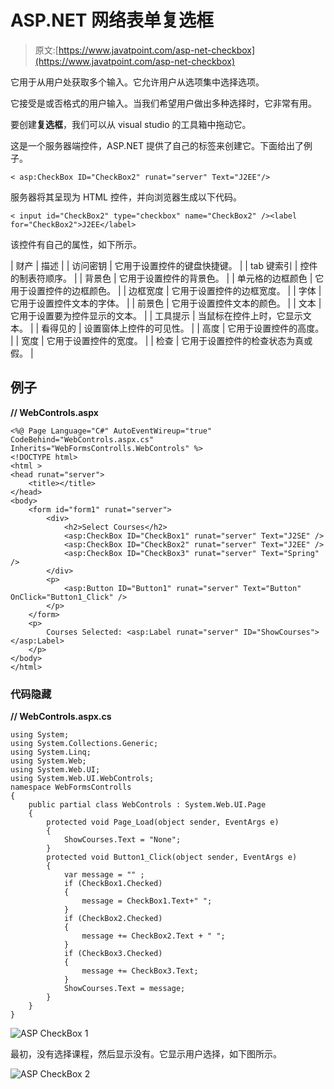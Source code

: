 # ASP.NET 网络表单复选框

> 原文:[https://www.javatpoint.com/asp-net-checkbox](https://www.javatpoint.com/asp-net-checkbox)

它用于从用户处获取多个输入。它允许用户从选项集中选择选项。

它接受是或否格式的用户输入。当我们希望用户做出多种选择时，它非常有用。

要创建**复选框**，我们可以从 visual studio 的工具箱中拖动它。

这是一个服务器端控件，ASP.NET 提供了自己的标签来创建它。下面给出了例子。

```
< asp:CheckBox ID="CheckBox2" runat="server" Text="J2EE"/>

```

服务器将其呈现为 HTML 控件，并向浏览器生成以下代码。

```
< input id="CheckBox2" type="checkbox" name="CheckBox2" /><label for="CheckBox2">J2EE</label>

```

该控件有自己的属性，如下所示。

| 财产 | 描述 |
| 访问密钥 | 它用于设置控件的键盘快捷键。 |
| tab 键索引 | 控件的制表符顺序。 |
| 背景色 | 它用于设置控件的背景色。 |
| 单元格的边框颜色 | 它用于设置控件的边框颜色。 |
| 边框宽度 | 它用于设置控件的边框宽度。 |
| 字体 | 它用于设置控件文本的字体。 |
| 前景色 | 它用于设置控件文本的颜色。 |
| 文本 | 它用于设置要为控件显示的文本。 |
| 工具提示 | 当鼠标在控件上时，它显示文本。 |
| 看得见的 | 设置窗体上控件的可见性。 |
| 高度 | 它用于设置控件的高度。 |
| 宽度 | 它用于设置控件的宽度。 |
| 检查 | 它用于设置控件的检查状态为真或假。 |

## 例子

**// WebControls.aspx**

```
<%@ Page Language="C#" AutoEventWireup="true" CodeBehind="WebControls.aspx.cs" 
Inherits="WebFormsControlls.WebControls" %>
<!DOCTYPE html>
<html >
<head runat="server">
    <title></title>
</head>
<body>
    <form id="form1" runat="server">
        <div>
            <h2>Select Courses</h2>
            <asp:CheckBox ID="CheckBox1" runat="server" Text="J2SE" />
            <asp:CheckBox ID="CheckBox2" runat="server" Text="J2EE" />
            <asp:CheckBox ID="CheckBox3" runat="server" Text="Spring" />
        </div>
        <p>
            <asp:Button ID="Button1" runat="server" Text="Button" OnClick="Button1_Click" />
        </p>
    </form>
    <p>
        Courses Selected: <asp:Label runat="server" ID="ShowCourses"></asp:Label>
    </p>
</body>
</html>

```

### 代码隐藏

**// WebControls.aspx.cs**

```
using System;
using System.Collections.Generic;
using System.Linq;
using System.Web;
using System.Web.UI;
using System.Web.UI.WebControls;
namespace WebFormsControlls
{
    public partial class WebControls : System.Web.UI.Page
    {
        protected void Page_Load(object sender, EventArgs e)
        {
            ShowCourses.Text = "None";
        }
        protected void Button1_Click(object sender, EventArgs e)
        {
            var message = "" ;
            if (CheckBox1.Checked)
            {
                message = CheckBox1.Text+" ";
            }
            if (CheckBox2.Checked)
            {
                message += CheckBox2.Text + " ";
            }
            if (CheckBox3.Checked)
            {
                message += CheckBox3.Text;
            }
            ShowCourses.Text = message;
        }
    }
}

```

![ASP CheckBox 1](../Images/48028cfccbb2fcd8071d11ecef306593.png)

最初，没有选择课程，然后显示没有。它显示用户选择，如下图所示。

![ASP CheckBox 2](../Images/871873d9fbe4870784b07041c295d569.png)